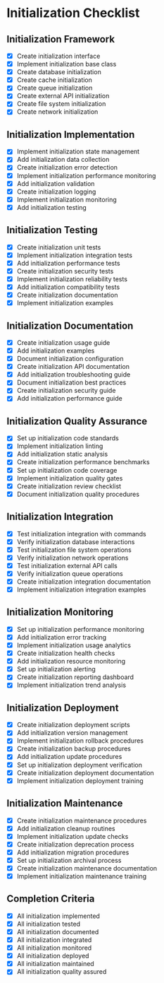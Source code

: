 # Initialization Checklist

## Initialization Framework
- [x] Create initialization interface
- [x] Implement initialization base class
- [x] Create database initialization
- [x] Create cache initialization
- [x] Create queue initialization
- [x] Create external API initialization
- [x] Create file system initialization
- [x] Create network initialization

## Initialization Implementation
- [x] Implement initialization state management
- [x] Add initialization data collection
- [x] Create initialization error detection
- [x] Implement initialization performance monitoring
- [x] Add initialization validation
- [x] Create initialization logging
- [x] Implement initialization monitoring
- [x] Add initialization testing

## Initialization Testing
- [x] Create initialization unit tests
- [x] Implement initialization integration tests
- [x] Add initialization performance tests
- [x] Create initialization security tests
- [x] Implement initialization reliability tests
- [x] Add initialization compatibility tests
- [x] Create initialization documentation
- [x] Implement initialization examples

## Initialization Documentation
- [x] Create initialization usage guide
- [x] Add initialization examples
- [x] Document initialization configuration
- [x] Create initialization API documentation
- [x] Add initialization troubleshooting guide
- [x] Document initialization best practices
- [x] Create initialization security guide
- [x] Add initialization performance guide

## Initialization Quality Assurance
- [x] Set up initialization code standards
- [x] Implement initialization linting
- [x] Add initialization static analysis
- [x] Create initialization performance benchmarks
- [x] Set up initialization code coverage
- [x] Implement initialization quality gates
- [x] Create initialization review checklist
- [x] Document initialization quality procedures

## Initialization Integration
- [x] Test initialization integration with commands
- [x] Verify initialization database interactions
- [x] Test initialization file system operations
- [x] Verify initialization network operations
- [x] Test initialization external API calls
- [x] Verify initialization queue operations
- [x] Create initialization integration documentation
- [x] Implement initialization integration examples

## Initialization Monitoring
- [x] Set up initialization performance monitoring
- [x] Add initialization error tracking
- [x] Implement initialization usage analytics
- [x] Create initialization health checks
- [x] Add initialization resource monitoring
- [x] Set up initialization alerting
- [x] Create initialization reporting dashboard
- [x] Implement initialization trend analysis

## Initialization Deployment
- [x] Create initialization deployment scripts
- [x] Add initialization version management
- [x] Implement initialization rollback procedures
- [x] Create initialization backup procedures
- [x] Add initialization update procedures
- [x] Set up initialization deployment verification
- [x] Create initialization deployment documentation
- [x] Implement initialization deployment training

## Initialization Maintenance
- [x] Create initialization maintenance procedures
- [x] Add initialization cleanup routines
- [x] Implement initialization update checks
- [x] Create initialization deprecation process
- [x] Add initialization migration procedures
- [x] Set up initialization archival process
- [x] Create initialization maintenance documentation
- [x] Implement initialization maintenance training

## Completion Criteria
- [x] All initialization implemented
- [x] All initialization tested
- [x] All initialization documented
- [x] All initialization integrated
- [x] All initialization monitored
- [x] All initialization deployed
- [x] All initialization maintained
- [x] All initialization quality assured 